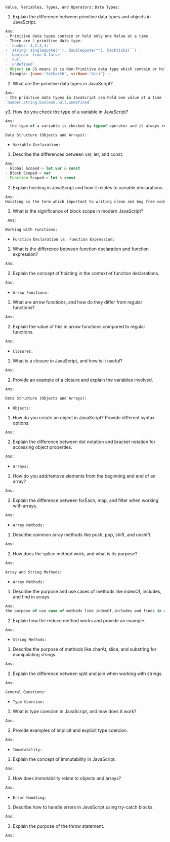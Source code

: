 ``Value, Variables, Types, and Operators:``
`Data Types:`
1. Explain the difference between primitive data types and objects in JavaScript.
```js
Ans: 
- Primitive data types contain or hold only one Value at a time.
- There are 5 primitive data type:
- `number- 1,2,3,4;`
- `string- singlequote(''), doublequote(""), backticks(``) `
- `boolean- true & false`
- `null`
- `undefined`
- Object in JS means it is Non-Primitive data type which contain or hold one and more value at a time.
- Example:-{name:'Yatharth', sirName:'Giri'}...
```
2. What are the primitive data types in JavaScript?
```js
Ans:
- the primitive data types in JavaScript can hold one value at a time
`number,string,boolean,null,undefined`
```
y3. How do you check the type of a variable in JavaScript?
```js
Ans:
- the type of a variable is checked by typeof operator and it always return string data type.
```

``Data Structure (Objects and Arrays):``
* `Variable Declaration:`
1. Describe the differences between var, let, and const.
```js
Ans:
- Global Scoped-> let,var & const
- Block Scoped-> var
- Function Scoped-> let & const 
```
2. Explain hoisting in JavaScript and how it relates to variable declarations.
```js
Ans:
Hoisting is the term which important to writing clean and bug free code
```
3. What is the significance of block scope in modern JavaScript?
```js
 Ans:
```

``Working with Functions:``
* `Function Declaration vs. Function Expression:`
1. What is the difference between function declaration and function expression?
```js
Ans:   
```
2. Explain the concept of hoisting in the context of function declarations.
```js
Ans:
```

* `Arrow Functions:`
1. What are arrow functions, and how do they differ from regular functions?
```js
Ans:
```
2. Explain the value of this in arrow functions compared to regular functions.
```js
Ans:
```

* `Closures:`
1. What is a closure in JavaScript, and how is it useful?
```js
Ans:
```
2. Provide an example of a closure and explain the variables involved.
```js
Ans:
```

``Data Structure (Objects and Arrays):``
* `Objects:`
1. How do you create an object in JavaScript? Provide different syntax options.
```js
Ans:
```
2. Explain the difference between dot notation and bracket notation for accessing object properties.
```js
Ans:
```

* `Arrays:`
1. How do you add/remove elements from the beginning and end of an array?
```js
Ans:
```
2. Explain the difference between forEach, map, and filter when working with arrays.
```js
Ans:
```

* `Array Methods:`
1. Describe common array methods like push, pop, shift, and unshift.
```js
Ans:
```
2. How does the splice method work, and what is its purpose?
```js
Ans:
```

``Array and String Methods:``
* `Array Methods:`
1. Describe the purpose and use cases of methods like indexOf, includes, and find in arrays.
```js
Ans:
the purpose of use case of methods like indexOf,includes and finds in array are  
```
2. Explain how the reduce method works and provide an example.
```js
Ans:
```

* `String Methods:`
1. Describe the purpose of methods like charAt, slice, and substring for manipulating strings.
```js
Ans:
```
2. Explain the difference between split and join when working with strings.
```js
Ans:
```

``General Questions:``
* `Type Coercion:`
1. What is type coercion in JavaScript, and how does it work?
```js
Ans:
```
2. Provide examples of implicit and explicit type coercion.
```js
Ans:
```

* `Immutability:`
1. Explain the concept of immutability in JavaScript.
```js
Ans:
```
2. How does immutability relate to objects and arrays?
```js
Ans:
```

* `Error Handling:`
1. Describe how to handle errors in JavaScript using try-catch blocks.
```js
Ans:
```
3. Explain the purpose of the throw statement.
```js
Ans:
```
